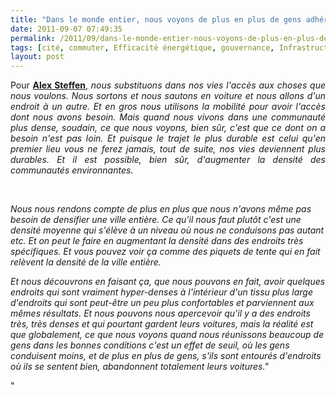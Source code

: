 ```yaml
---
title: "Dans le monde entier, nous voyons de plus en plus de gens adhérer à cette vie de piéton"
date: 2011-09-07 07:49:35
permalink: /2011/09/dans-le-monde-entier-nous-voyons-de-plus-en-plus-de-gens-adherer-a-cette-vie-de-pieton.html
tags: [cité, commuter, Efficacité énergétique, gouvernance, Infrastructure, internet, management de la mobilité, marche, mode doux]
layout: post
---
```


<p style="text-align: justify">Pour <a href="http://www.ted.com/speakers/alex_steffen.html" target="_blank"><strong>Alex Steffen</strong></a>, <em>nous substituons dans nos vies l'accès aux choses que nous voulons. Nous sortons et nous sautons en voiture et nous allons d'un endroit à un autre. Et en gros nous utilisons la mobilité pour avoir l'accès dont nous avons besoin. Mais quand nous vivons dans une communauté plus dense, soudain, ce que nous voyons, bien sûr, c'est que ce dont on a besoin n'est pas loin. Et puisque le trajet le plus durable est celui qu'en premier lieu vous ne ferez jamais, tout de suite, nos vies deviennent plus durables. Et il est possible, bien sûr, d'augmenter la densité des communautés environnantes.</em></p> <p> </p>  <p>           </p>  <!--more-->   <p style=""text-align: justify""><em>Nous nous rendons compte de plus en  plus que nous n'avons même pas besoin de densifier une ville entière. Ce  qu'il nous faut plutôt c'est une densité moyenne qui s'élève à un  niveau où nous ne conduisons pas autant etc. Et on peut le faire en  augmentant la densité dans des endroits très spécifiques. Et vous pouvez  voir ça comme des piquets de tente qui en fait relèvent la densité de  la ville entière.</em></p> <p style=""text-align: justify""><em>Et nous découvrons en faisant ça,  que nous pouvons en fait, avoir quelques endroits qui sont vraiment  hyper-denses à l'intérieur d'un tissu plus large d'endroits qui sont  peut-être un peu plus confortables et parviennent aux mêmes résultats.  Et nous pouvons nous apercevoir qu'il y a des endroits très, très denses  et qui pourtant gardent leurs voitures, mais la réalité est que  globalement, ce que nous voyons quand nous réunissons beaucoup de gens  dans les bonnes conditions c'est un effet de seuil, où les gens  conduisent moins, et de plus en plus de gens, s'ils sont entourés  d'endroits où ils se sentent bien, abandonnent totalement leurs  voitures."</em></p>"
